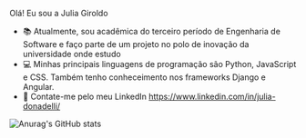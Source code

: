 Olá! Eu sou a Julia Giroldo
- 📚 Atualmente, sou acadêmica do terceiro período de Engenharia de Software e faço parte de um projeto no polo de inovação da universidade        onde estudo
- 💻 Minhas principais linguagens de programação são Python, JavaScript e CSS. Também tenho conheceimento nos frameworks Django e Angular.
- 📩 Contate-me pelo meu LinkedIn https://www.linkedin.com/in/julia-donadelli/


![Anurag's GitHub stats](https://github-readme-stats.vercel.app/api?username=juliadgiroldo&show_icons=true&theme=onedark)

